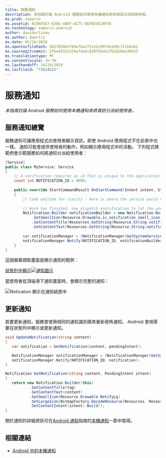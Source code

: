 ```yaml
---
title: 服務通知
description: 本指南討論 Android 服務如何使用本機通知來將資訊分派給使用者。
ms.prod: xamarin
ms.assetid: 6C06FDE7-6385-40EF-AC7C-8EFB54E29F45
ms.technology: xamarin-android
author: davidortinau
ms.author: daortin
ms.date: 02/16/2018
ms.openlocfilehash: b02785863f89ef6a273c52c09f45a99c17cb6242
ms.sourcegitcommit: 2fbe4932a319af4ebc829f65eb1fb1816ba305d3
ms.translationtype: MT
ms.contentlocale: zh-TW
ms.lasthandoff: 10/29/2019
ms.locfileid: "73024525"
---
```

# <a name="service-notifications"></a>服務通知

_本指南討論 Android 服務如何使用本機通知來將資訊分派給使用者。_

## <a name="service-notifications-overview"></a>服務通知總覽

服務通知可讓應用程式向使用者顯示資訊，即使 Android 應用程式不在前景中也一樣。 通知可能會提供使用者的動作，例如顯示應用程式中的活動。 下列程式碼範例會示範服務如何將通知分派給使用者：

```csharp
[Service]
public class MyService: Service 
{
    // A notification requires an id that is unique to the application.
    const int NOTIFICATION_ID = 9000;
    
    public override StartCommandResult OnStartCommand(Intent intent, StartCommandFlags flags, int startId)
    {
        // Code omitted for clarity - here is where the service would do something.
    
        // Work has finished, now dispatch anotification to let the user know.
        Notification.Builder notificationBuilder = new Notification.Builder(this)
            .SetSmallIcon(Resource.Drawable.ic_notification_small_icon)
            .SetContentTitle(Resources.GetString(Resource.String.notification_content_title))
            .SetContentText(Resources.GetString(Resource.String.notification_content_text));
        
        var notificationManager = (NotificationManager)GetSystemService(NotificationService);
        notificationManager.Notify(NOTIFICATION_ID, notificationBuilder.Build());
    }
}
```

這個螢幕擷取畫面是顯示通知的範例：

[狀態列中顯示![通知圖示](service-notifications-images/01-notification-sml.png)](service-notifications-images/01-notification.png#lightbox)

當使用者從頂端滑下通知畫面時，會顯示完整的通知：

![Notication 顯示在通知紙匣中](service-notifications-images/02-fullnotification.png)

## <a name="updating-a-notification"></a>更新通知

若要更新通知，服務會使用相同的通知識別碼來重新發佈通知。 Android 會視需要在狀態列中顯示或更新通知。

```csharp 
void UpdateNotification(string content)
{
   var notification = GetNotification(content, pendingIntent);

   NotificationManager notificationManager = (NotificationManager)GetSystemService(Context.NotificationService);
   notificationManager.Notify(NOTIFICATION_ID, notification);
}

Notification GetNotification(string content, PendingIntent intent)
{
   return new Notification.Builder(this)
           .SetContentTitle(tag)
           .SetContentText(content)
           .SetSmallIcon(Resource.Drawable.NotifyLg)
           .SetLargeIcon(BitmapFactory.DecodeResource(Resources, Resource.Drawable.Icon))
           .SetContentIntent(intent).Build();
}
```

關於通知的詳細資訊可在[Android 通知](~/android/app-fundamentals/notifications/index.md)指南的[本機通知](~/android/app-fundamentals/notifications/local-notifications.md)一節中取得。

## <a name="related-links"></a>相關連結

- [Android 中的本機通知](~/android/app-fundamentals/notifications/local-notifications.md)
